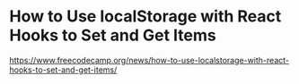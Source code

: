 # How to Use localStorage with React Hooks to Set and Get Items

<https://www.freecodecamp.org/news/how-to-use-localstorage-with-react-hooks-to-set-and-get-items/>
